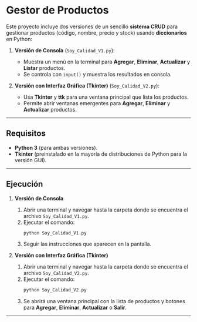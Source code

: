 # Gestor de Productos

Este proyecto incluye dos versiones de un sencillo **sistema CRUD** para gestionar productos (código, nombre, precio y stock) usando **diccionarios** en Python:

1. **Versión de Consola** (`Soy_Calidad_V1.py`):  
   - Muestra un menú en la terminal para **Agregar**, **Eliminar**, **Actualizar** y **Listar** productos.  
   - Se controla con `input()` y muestra los resultados en consola.  

2. **Versión con Interfaz Gráfica (Tkinter)** (`Soy_Calidad_V2.py`):  
   - Usa **Tkinter** y **ttk** para una ventana principal que lista los productos.  
   - Permite abrir ventanas emergentes para **Agregar**, **Eliminar** y **Actualizar** productos.  

---

## Requisitos

- **Python 3** (para ambas versiones).
- **Tkinter** (preinstalado en la mayoría de distribuciones de Python para la versión GUI).

---

## Ejecución

1. **Versión de Consola**
   1. Abrir una terminal y navegar hasta la carpeta donde se encuentra el archivo `Soy_Calidad_V1.py`.
   2. Ejecutar el comando:
      ```bash
      python Soy_Calidad_V1.py
      ```
   3. Seguir las instrucciones que aparecen en la pantalla.

2. **Versión con Interfaz Gráfica (Tkinter)**
   1. Abrir una terminal y navegar hasta la carpeta donde se encuentra el archivo `Soy_Calidad_V2.py`.
   2. Ejecutar el comando:
      ```bash
      python Soy_Calidad_V2.py
      ```
   3. Se abrirá una ventana principal con la lista de productos y botones para **Agregar**, **Eliminar**, **Actualizar** o **Salir**.

---